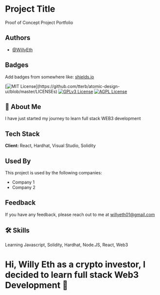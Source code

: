 
# Project Title

Proof of Concept Project Portfolio


## Authors

- [@WillyEth](https://github.com/WillyEth)


## Badges

Add badges from somewhere like: [shields.io](https://shields.io/)

[![MIT License](https://img.shields.io/apm/l/atomic-design-ui.svg?)](https://github.com/tterb/atomic-design-ui/blob/master/LICENSEs)
[![GPLv3 License](https://img.shields.io/badge/License-GPL%20v3-yellow.svg)](https://opensource.org/licenses/)
[![AGPL License](https://img.shields.io/badge/license-AGPL-blue.svg)](http://www.gnu.org/licenses/agpl-3.0)


## 🚀 About Me
I have just started my journey to learn full stack WEB3 development


## Tech Stack

**Client:** React, Hardhat, Visual Studio, Solidity




## Used By

This project is used by the following companies:

- Company 1
- Company 2


## Feedback

If you have any feedback, please reach out to me at willyeth01@gmail.com


## 🛠 Skills
Learning Javascript, Solidity, Hardhat, Node.JS, React, Web3


# Hi, Willy Eth as a crypto investor, I decided to learn full stack Web3 Development 👋



